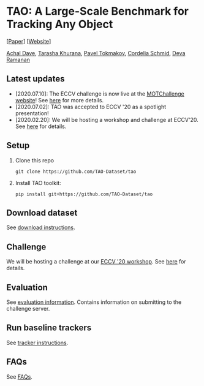 # TAO: A Large-Scale Benchmark for Tracking Any Object

[[Paper](https://arxiv.org/abs/2005.10356)] [[Website](http://taodataset.org)]

[Achal Dave](http://www.achaldave.com/), [Tarasha Khurana](http://www.cs.cmu.edu/~tkhurana/), [Pavel Tokmakov](https://pvtokmakov.github.io/home/), [Cordelia Schmid](https://thoth.inrialpes.fr/~schmid/), [Deva Ramanan](http://www.cs.cmu.edu/~deva/)

## Latest updates

- \[2020.07.10\]: The ECCV challenge is now live at the
  [MOTChallenge website](https://motchallenge.net/results/ECCV_2020_TAO_Challenge/)!
  See [here](docs/challenge.md) for more details.
- \[2020.07.02\]: TAO was accepted to ECCV '20 as a spotlight presentation!
- \[2020.02.20\]: We will be hosting a workshop and challenge at ECCV'20. See [here](http://taodataset.org/workshop/) for details.

## Setup

1. Clone this repo
    ```
    git clone https://github.com/TAO-Dataset/tao
    ```
1. Install TAO toolkit:
    ```
    pip install git+https://github.com/TAO-Dataset/tao
    ```

## Download dataset

See [download instructions](./docs/download.md).

## Challenge

We will be hosting a challenge at our
[ECCV '20 workshop](taodataset.org/workshop/). See [here](docs/challenge.md) for details.

## Evaluation

See [evaluation information](./docs/evaluation.md). Contains information on submitting to the challenge server.

## Run baseline trackers

See [tracker instructions](./docs/trackers.md).

## FAQs

See [FAQs](./docs/faqs.md).